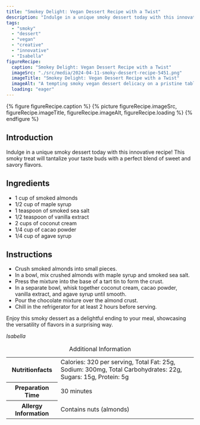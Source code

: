 ```yaml
---
title: "Smokey Delight: Vegan Dessert Recipe with a Twist"
description: "Indulge in a unique smoky dessert today with this innovative recipe! This smoky treat will tantalize your taste buds with a perfect blend of sweet and savory flavors."
tags:
  - "smoky"
  - "dessert"
  - "vegan"
  - "creative"
  - "innovative"
  - "Isabella"
figureRecipe: 
  caption: "Smokey Delight: Vegan Dessert Recipe with a Twist"
  imageSrc: "./src/media/2024-04-11-smoky-dessert-recipe-5451.png"
  imageTitle: "Smokey Delight: Vegan Dessert Recipe with a Twist"
  imageAlt: "A tempting smoky vegan dessert delicacy on a pristine table, blending sweet and savory flavors, creating a captivating culinary experience."
  loading: "eager"
---
```


{% figure figureRecipe.caption %}
{% picture figureRecipe.imageSrc, figureRecipe.imageTitle, figureRecipe.imageAlt, figureRecipe.loading %}
{% endfigure %}

## Introduction

Indulge in a unique smoky dessert today with this innovative recipe! This smoky treat will tantalize your taste buds with a perfect blend of sweet and savory flavors.

## Ingredients

* 1 cup of smoked almonds
* 1/2 cup of maple syrup
* 1 teaspoon of smoked sea salt
* 1/2 teaspoon of vanilla extract
* 2 cups of coconut cream
* 1/4 cup of cacao powder
* 1/4 cup of agave syrup

## Instructions

* Crush smoked almonds into small pieces.
* In a bowl, mix crushed almonds with maple syrup and smoked sea salt.
* Press the mixture into the base of a tart tin to form the crust.
* In a separate bowl, whisk together coconut cream, cacao powder, vanilla extract, and agave syrup until smooth.
* Pour the chocolate mixture over the almond crust.
* Chill in the refrigerator for at least 2 hours before serving.

Enjoy this smoky dessert as a delightful ending to your meal, showcasing the versatility of flavors in a surprising way.

*Isabella*

<table><caption class='sr-only'>Additional Information</caption><tr><th>Nutritionfacts</th><td>Calories: 320 per serving, Total Fat: 25g, Sodium: 300mg, Total Carbohydrates: 22g, Sugars: 15g, Protein: 5g&nbsp;</td></tr><tr><th>Preparation Time</th><td>30 minutes&nbsp;</td></tr><tr><th>Allergy Information</th><td>Contains nuts (almonds)&nbsp;</td></tr></table>

